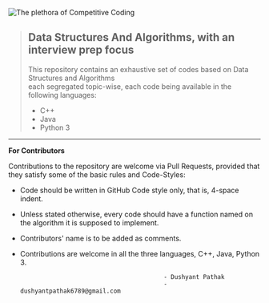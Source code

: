 ![The plethora of Competitive Coding](https://github.com/dkp1903/DataStructuresAndAlgorithms2019/blob/master/CP%20Logo.png "DataStructuresAndAlgorithms2019")

> ## Data Structures And Algorithms, with an interview prep focus
> 
> This repository contains an exhaustive set of codes based on Data Structures and Algorithms  
> each segregated topic-wise, each code being available in the following languages:
> * C++
> * Java
> * Python 3
*******
**For Contributors** 

Contributions to the repository are welcome via Pull Requests, provided that they satisfy some of the basic rules and Code-Styles:
* Code should be written in GitHub Code style only, that is, 4-space indent.
* Unless stated otherwise, every code should have a function named on the algorithm it is supposed to implement.
* Contributors' name is to be added as comments.
* Contributions are welcome in all the three languages, C++, Java, Python 3.

                                              - Dushyant Pathak
                                              - dushyantpathak6789@gmail.com

